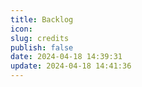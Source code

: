 ```yaml
---
title: Backlog
icon:
slug: credits
publish: false
date: 2024-04-18 14:39:31
update: 2024-04-18 14:41:36
---
```

